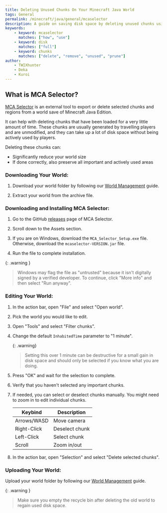 ```yaml
---
title: Deleting Unused Chunks On Your Minecraft Java World
tags: General
permalink: /minecraft/java/general/mcaselector
description: A guide on saving disk space by deleting unused chunks using MCA Selector.
keywords:
    - keyword: mcaselector
      matches: ["how", "use"]
    - keyword: disk
      matches: ["full"]
    - keyword: chunks
      matches: ["delete", "remove", "unused", "prune"]
author:
    - TWIXhunter
    - Deka
    - Kuroi
---
```


## What is MCA Selector?

[MCA Selector](https://github.com/Querz/mcaselector) is an external tool to export or delete selected chunks and regions from a world save of Minecraft Java Edition.

It can help with deleting chunks that have been loaded for a very little amount of time. These chunks are usually generated by travelling players and are unmodified, and they can take up a lot of disk space without being actively used by players.

Deleting these chunks can:

- Significantly reduce your world size
- If done correctly, also preserve all important and actively used areas

### Downloading Your World:

1. Download your world folder by following our [World Management](/minecraft/java/general/world-management#downloading-your-world) guide.

2. Extract your world from the archive file.

### Downloading and Installing MCA Selector:

1. Go to the GitHub [releases](https://github.com/Querz/mcaselector/releases) page of MCA Selector.

2. Scroll down to the Assets section.

3. If you are on Windows, download the `MCA_Selector_Setup.exe` file. Otherwise, download the `mcaselector-VERSION.jar` file.

4. Run the file to complete installation.

{: .warning }
> Windows may flag the file as "untrusted" because it isn't digitally signed by a verified developer.
> To continue, click "More info" and then select "Run anyway".

### Editing Your World:

1. In the action bar, open "File" and select "Open world".

2. Pick the world you would like to edit.

3. Open "Tools" and select "Filter chunks".

4. Change the default `InhabitedTime` parameter to "1 minute".

    {: .warning}
    > Setting this over 1 minute can be destructive for a small gain in disk space and should only be selected if you know what you are doing.

5. Press "OK" and wait for the selection to complete.

6. Verify that you haven't selected any important chunks.

7. If needed, you can select or deselect chunks manually. You might need to zoom in to edit individual chunks.

    | Keybind      | Description    |
    |--------------|----------------|
    | Arrows/WASD  | Move camera    |
    | Right-Click  | Deselect chunk |
    | Left-Click   | Select chunk   |
    | Scroll       | Zoom in/out    |

8. In the action bar, open "Selection" and select "Delete selected chunks".

### Uploading Your World:

Upload your world folder by following our [World Management](/minecraft/java/general/world-management#uploading-your-world) guide.

{: .warning }
> Make sure you empty the recycle bin after deleting the old world to regain used disk space.
